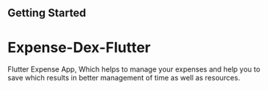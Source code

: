
## Getting Started

# Expense-Dex-Flutter
Flutter Expense App, Which helps to manage your expenses and help you to save which results in better management of time as well as resources.
